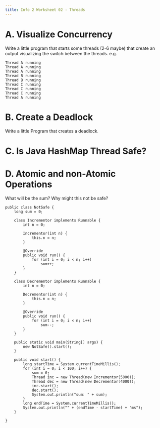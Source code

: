 ```yaml
---
title: Info 2 Worksheet 02 - Threads
---
```


# A. Visualize Concurrency

Write a little program that starts some threads (2-6 maybe) that create
an output visualizing the switch between the threads.
e.g.

    Thread A running
    Thread A running
    Thread A running
    Thread B running
    Thread B running
    Thread C running
    Thread C running
    Thread C running
    Thread A running

# B. Create a Deadlock

Write a little Program that creates a deadlock.

# C. Is Java HashMap Thread Safe?

# D. Atomic and non-Atomic Operations

What will be the sum? Why might this not be safe?

    public class NotSafe {
    	long sum = 0;

    	class Incrementor implements Runnable {
    		int n = 0;

    		Incrementor(int n) {
    			this.n = n;
    		}

    		@Override
    		public void run() {
    			for (int i = 0; i < n; i++)
    				sum++;
    		}
    	}

    	class Decrementor implements Runnable {
    		int n = 0;

    		Decrementor(int n) {
    			this.n = n;
    		}

    		@Override
    		public void run() {
    			for (int i = 0; i < n; i++)
    				sum--;
    		}
    	}

    	public static void main(String[] args) {
    		new NotSafe().start();
    	}

    	public void start() {
    		long startTime = System.currentTimeMillis();
    		for (int i = 0; i < 100; i++) {
    			sum = 0;
    			Thread inc = new Thread(new Incrementor(5000));
    			Thread dec = new Thread(new Decrementor(4000));
    			inc.start();
    			dec.start();			
    			System.out.println("sum: " + sum);
    		}
    		long endTime = System.currentTimeMillis();
    		System.out.println("" + (endTime - startTime) + "ms");
    	}

    }
